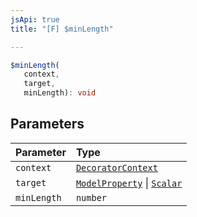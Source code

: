 ```yaml
---
jsApi: true
title: "[F] $minLength"

---
```

```ts
$minLength(
   context, 
   target, 
   minLength): void
```

## Parameters

| Parameter | Type |
| :------ | :------ |
| `context` | [`DecoratorContext`](../interfaces/DecoratorContext.md) |
| `target` | [`ModelProperty`](../interfaces/ModelProperty.md) \| [`Scalar`](../interfaces/Scalar.md) |
| `minLength` | `number` |
